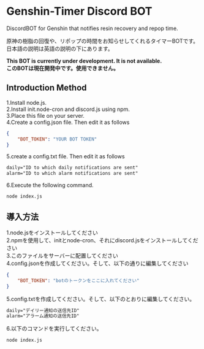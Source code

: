 # Genshin-Timer Discord BOT
DiscordBOT for Genshin that notifies resin recovery and repop time.  

原神の樹脂の回復や、リポップの時間をお知らせしてくれるタイマーBOTです。  
日本語の説明は英語の説明の下にあります。  

**This BOT is currently under development. It is not available.  
このBOTは現在開発中です。使用できません。**

## Introduction Method
1.Install node.js.  
2.Install init.node-cron and discord.js using npm.  
3.Place this file on your server.  
4.Create a config.json file. Then edit it as follows  
```js:config.json
{
    "BOT_TOKEN": "YOUR BOT TOKEN"
}
```
5.create a config.txt file. Then edit it as follows
```txt:config.txt
daily="ID to which daily notifications are sent"
alarm="ID to which alarm notifications are sent"
```
6.Execute the following command.
```
node index.js
```

## 導入方法
1.node.jsをインストールしてください  
2.npmを使用して、initとnode-cron、それにdiscord.jsをインストールしてください  
3.このファイルをサーバーに配置してください   
4.config.jsonを作成してください。そして、以下の通りに編集してください
```javascript:config.json
{
    "BOT_TOKEN": "botのトークンをここに入れてください"
}
```
5.config.txtを作成してください。そして、以下のとおりに編集してください。
```txt:config.txt
daily="デイリー通知の送信先ID"
alarm="アラーム通知の送信先ID"
```
6.以下のコマンドを実行してください。
```
node index.js
```
